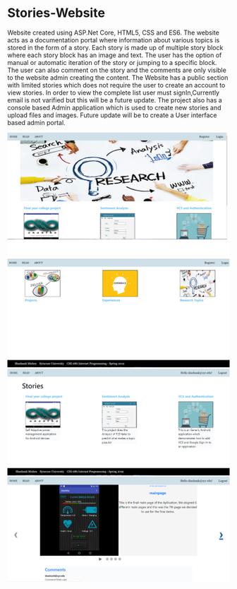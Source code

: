 # Stories-Website
Website created using ASP.Net Core, HTML5, CSS and ES6.
The website acts as a documentation portal where information about various topics is stored in the form of a story.
Each story is made up of multiple story block where each story block has an image and text.
The user has the option of manual or automatic iteration of the story or jumping to a specific block.
The user can also comment on the story and the comments are only visible to the website admin creating the content.
The Website has a public section with limited stories which does not require the user to create an account to view stories.
In order to view the complete list user must signIn,Currently email is not varified but this will be a future update.
The project also has a console based Admin application which is used to create new stories and upload files and images.
Future update will be to create a User interface based admin portal.

![](/Images/Home.png)
![](/Images/Read.png)
![](/Images/story.png)
![](/Images/storyBlock.png)
